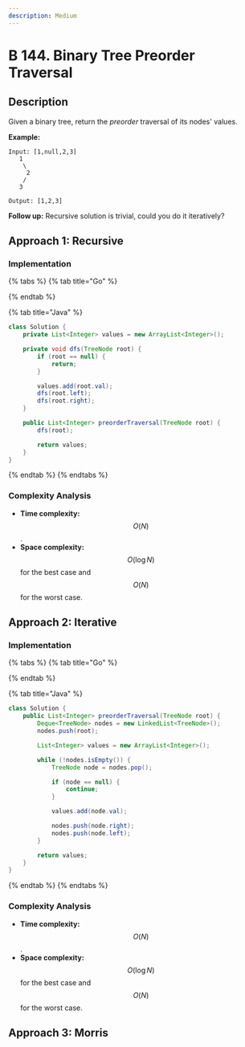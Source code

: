 ```yaml
---
description: Medium
---
```


# B 144. Binary Tree Preorder Traversal

## Description

Given a binary tree, return the _preorder_ traversal of its nodes' values.

**Example:**

```text
Input: [1,null,2,3]
   1
    \
     2
    /
   3

Output: [1,2,3]
```

**Follow up:** Recursive solution is trivial, could you do it iteratively?

## Approach 1: Recursive

### Implementation

{% tabs %}
{% tab title="Go" %}

{% endtab %}

{% tab title="Java" %}
```java
class Solution {
    private List<Integer> values = new ArrayList<Integer>();

    private void dfs(TreeNode root) {
        if (root == null) {
            return;
        }

        values.add(root.val);
        dfs(root.left);
        dfs(root.right);
    }

    public List<Integer> preorderTraversal(TreeNode root) {
        dfs(root);

        return values;
    }
}
```
{% endtab %}
{% endtabs %}

### Complexity Analysis

* **Time complexity:** $$O(N)$$.
* **Space complexity:** $$O(\log{N})$$ for the best case and $$O(N)$$ for the worst case.

## Approach 2: Iterative

### Implementation

{% tabs %}
{% tab title="Go" %}

{% endtab %}

{% tab title="Java" %}
```java
class Solution {
    public List<Integer> preorderTraversal(TreeNode root) {
        Deque<TreeNode> nodes = new LinkedList<TreeNode>();
        nodes.push(root);

        List<Integer> values = new ArrayList<Integer>();

        while (!nodes.isEmpty()) {
            TreeNode node = nodes.pop();

            if (node == null) {
                continue;
            }

            values.add(node.val);

            nodes.push(node.right);
            nodes.push(node.left);
        }

        return values;
    }
}
```
{% endtab %}
{% endtabs %}

### Complexity Analysis

* **Time complexity:** $$O(N)$$.
* **Space complexity:** $$O(\log{N})$$ for the best case and $$O(N)$$ for the worst case.

## Approach 3: Morris

